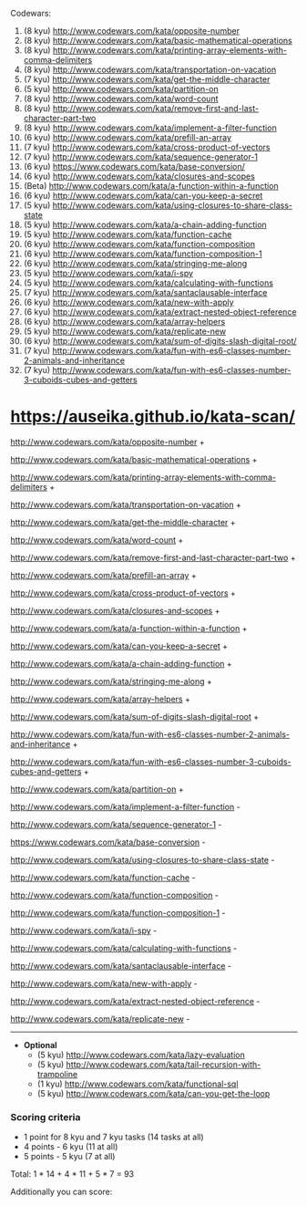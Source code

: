 Codewars:

   1. (8 kyu) http://www.codewars.com/kata/opposite-number
   2. (8 kyu) http://www.codewars.com/kata/basic-mathematical-operations
   3. (8 kyu) http://www.codewars.com/kata/printing-array-elements-with-comma-delimiters
   4. (8 kyu) http://www.codewars.com/kata/transportation-on-vacation
   5. (7 kyu) http://www.codewars.com/kata/get-the-middle-character
   6. (5 kyu) http://www.codewars.com/kata/partition-on
   7. (8 kyu) http://www.codewars.com/kata/word-count
   8. (8 kyu) http://www.codewars.com/kata/remove-first-and-last-character-part-two
   9. (8 kyu) http://www.codewars.com/kata/implement-a-filter-function
   10. (6 kyu) http://www.codewars.com/kata/prefill-an-array
   11. (7 kyu) http://www.codewars.com/kata/cross-product-of-vectors
   12. (7 kyu) http://www.codewars.com/kata/sequence-generator-1
   13. (6 kyu) https://www.codewars.com/kata/base-conversion/
   14. (6 kyu) http://www.codewars.com/kata/closures-and-scopes
   15. (Beta) http://www.codewars.com/kata/a-function-within-a-function
   16. (6 kyu) http://www.codewars.com/kata/can-you-keep-a-secret
   17. (5 kyu) http://www.codewars.com/kata/using-closures-to-share-class-state
   18. (5 kyu) http://www.codewars.com/kata/a-chain-adding-function
   19. (5 kyu) http://www.codewars.com/kata/function-cache
   20. (6 kyu) http://www.codewars.com/kata/function-composition
   21. (6 kyu) http://www.codewars.com/kata/function-composition-1
   22. (6 kyu) http://www.codewars.com/kata/stringing-me-along
   23. (5 kyu) http://www.codewars.com/kata/i-spy
   24. (5 kyu) http://www.codewars.com/kata/calculating-with-functions
   25. (7 kyu) http://www.codewars.com/kata/santaclausable-interface
   26. (6 kyu) http://www.codewars.com/kata/new-with-apply
   27. (6 kyu) http://www.codewars.com/kata/extract-nested-object-reference
   28. (6 kyu) http://www.codewars.com/kata/array-helpers
   29. (5 kyu) http://www.codewars.com/kata/replicate-new
   30. (6 kyu) http://www.codewars.com/kata/sum-of-digits-slash-digital-root/
   31. (7 kyu) http://www.codewars.com/kata/fun-with-es6-classes-number-2-animals-and-inheritance
   32. (7 kyu) http://www.codewars.com/kata/fun-with-es6-classes-number-3-cuboids-cubes-and-getters
   
   # https://auseika.github.io/kata-scan/
   
http://www.codewars.com/kata/opposite-number +

http://www.codewars.com/kata/basic-mathematical-operations +

http://www.codewars.com/kata/printing-array-elements-with-comma-delimiters +

http://www.codewars.com/kata/transportation-on-vacation +

http://www.codewars.com/kata/get-the-middle-character +

http://www.codewars.com/kata/word-count +

http://www.codewars.com/kata/remove-first-and-last-character-part-two +

http://www.codewars.com/kata/prefill-an-array +

http://www.codewars.com/kata/cross-product-of-vectors +

http://www.codewars.com/kata/closures-and-scopes +

http://www.codewars.com/kata/a-function-within-a-function +

http://www.codewars.com/kata/can-you-keep-a-secret +

http://www.codewars.com/kata/a-chain-adding-function +

http://www.codewars.com/kata/stringing-me-along +

http://www.codewars.com/kata/array-helpers +

http://www.codewars.com/kata/sum-of-digits-slash-digital-root +

http://www.codewars.com/kata/fun-with-es6-classes-number-2-animals-and-inheritance +

http://www.codewars.com/kata/fun-with-es6-classes-number-3-cuboids-cubes-and-getters +

http://www.codewars.com/kata/partition-on +

http://www.codewars.com/kata/implement-a-filter-function -

http://www.codewars.com/kata/sequence-generator-1 -

https://www.codewars.com/kata/base-conversion -

http://www.codewars.com/kata/using-closures-to-share-class-state -

http://www.codewars.com/kata/function-cache -

http://www.codewars.com/kata/function-composition -

http://www.codewars.com/kata/function-composition-1 -

http://www.codewars.com/kata/i-spy -

http://www.codewars.com/kata/calculating-with-functions -

http://www.codewars.com/kata/santaclausable-interface -

http://www.codewars.com/kata/new-with-apply -

http://www.codewars.com/kata/extract-nested-object-reference -

http://www.codewars.com/kata/replicate-new -

   ---
     
  - __Optional__
     - (5 kyu) http://www.codewars.com/kata/lazy-evaluation
     - (5 kyu) http://www.codewars.com/kata/tail-recursion-with-trampoline
     - (1 kyu) http://www.codewars.com/kata/functional-sql
     - (5 kyu) http://www.codewars.com/kata/can-you-get-the-loop
  
  ### Scoring criteria
*  1 point for 8 kyu and 7 kyu tasks (14 tasks at all)
*  4 points - 6 kyu (11 at all)
*  5 points - 5 kyu (7 at all)

Total: 1 * 14 + 4 * 11 + 5 * 7  = 93

Additionally you can score:
